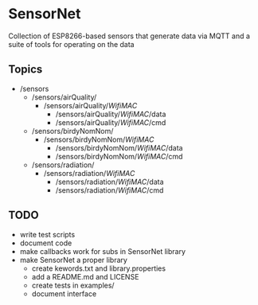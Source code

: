 # SensorNet

Collection of ESP8266-based sensors that generate data via MQTT and a suite of tools for operating on the data

## Topics

* /sensors
    - /sensors/airQuality/
        + /sensors/airQuality/*WifiMAC*
            * /sensors/airQuality/*WifiMAC*/data
            * /sensors/airQuality/*WifiMAC*/cmd
    - /sensors/birdyNomNom/
        + /sensors/birdyNomNom/*WifiMAC*
            * /sensors/birdyNomNom/*WifiMAC*/data
            * /sensors/birdyNomNom/*WifiMAC*/cmd
    - /sensors/radiation/
        + /sensors/radiation/*WifiMAC*
            * /sensors/radiation/*WifiMAC*/data
            * /sensors/radiation/*WifiMAC*/cmd

## TODO

* write test scripts
* document code
* make callbacks work for subs in SensorNet library
* make SensorNet a proper library
  - create kewords.txt and library.properties
  - add a README.md and LICENSE
  - create tests in examples/
  - document interface
